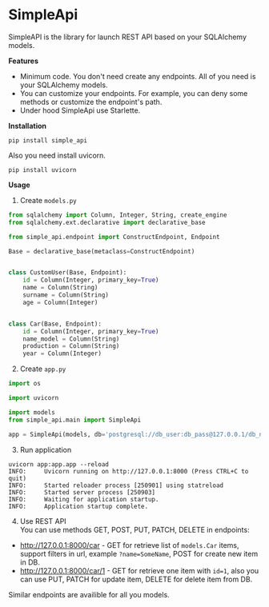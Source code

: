 # SimpleApi

SimpleAPI is the library for launch REST API based on your SQLAlchemy models.

**Features**

* Minimum code. You don't need create any endpoints. All of you need is your SQLAlchemy models.
* You can customize your endpoints. For example, you can deny some methods or customize the endpoint's path.
* Under hood SimpleApi use Starlette.

**Installation**

```console
pip install simple_api
```

Also you need install uvicorn.

```console
pip install uvicorn
```


**Usage**

1. Create `models.py`
```Python
from sqlalchemy import Column, Integer, String, create_engine
from sqlalchemy.ext.declarative import declarative_base

from simple_api.endpoint import ConstructEndpoint, Endpoint

Base = declarative_base(metaclass=ConstructEndpoint)


class CustomUser(Base, Endpoint):
    id = Column(Integer, primary_key=True)
    name = Column(String)
    surname = Column(String)
    age = Column(Integer)


class Car(Base, Endpoint):
    id = Column(Integer, primary_key=True)
    name_model = Column(String)
    production = Column(String)
    year = Column(Integer)

```

2. Create `app.py`
```Python
import os

import uvicorn

import models
from simple_api.main import SimpleApi

app = SimpleApi(models, db='postgresql://db_user:db_pass@127.0.0.1/db_name')

```

3. Run application
```console
uvicorn app:app.app --reload
INFO:     Uvicorn running on http://127.0.0.1:8000 (Press CTRL+C to quit)
INFO:     Started reloader process [250901] using statreload
INFO:     Started server process [250903]
INFO:     Waiting for application startup.
INFO:     Application startup complete.
```

4. Use REST API<br>
You can use methods GET, POST, PUT, PATCH, DELETE in endpoints:
* http://127.0.0.1:8000/car - GET for retrieve list of `models.Car` items, support filters in url, example `?name=SomeName`, POST for create new item in DB.
* http://127.0.0.1:8000/car/1 - GET for retrieve one item with `id=1`, also you can use PUT, PATCH for update item, DELETE for delete item from DB.<br>

Similar endpoints are availible for all you models.
